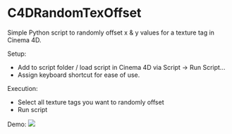 # C4DRandomTexOffset
Simple Python script to randomly offset x & y values for a texture tag in Cinema 4D.

Setup:
- Add to script folder / load script in Cinema 4D via Script -> Run Script...
- Assign keyboard shortcut for ease of use.

Execution:
- Select all texture tags you want to randomly offset
- Run script

Demo:
![](https://i.imgur.com/dmy8AAM.gif)
